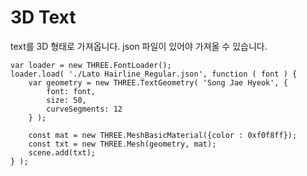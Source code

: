 # 3D Text

text를 3D 형태로 가져옵니다.
json 파일이 있어야 가져올 수 있습니다.

    var loader = new THREE.FontLoader();
    loader.load( './Lato Hairline_Regular.json', function ( font ) {
        var geometry = new THREE.TextGeometry( 'Song Jae Hyeok', {
            font: font,
            size: 50,
            curveSegments: 12
        } );

        const mat = new THREE.MeshBasicMaterial({color : 0xf0f8ff});
        const txt = new THREE.Mesh(geometry, mat);
        scene.add(txt);
    } );
